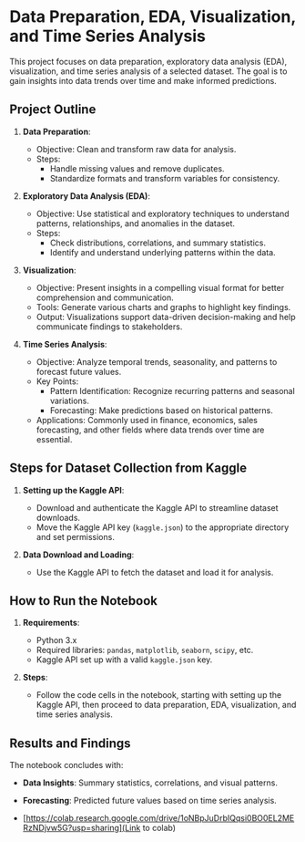# Data Preparation, EDA, Visualization, and Time Series Analysis

This project focuses on data preparation, exploratory data analysis (EDA), visualization, and time series analysis of a selected dataset. The goal is to gain insights into data trends over time and make informed predictions.

## Project Outline

1. **Data Preparation**:
   - Objective: Clean and transform raw data for analysis.
   - Steps:
     - Handle missing values and remove duplicates.
     - Standardize formats and transform variables for consistency.

2. **Exploratory Data Analysis (EDA)**:
   - Objective: Use statistical and exploratory techniques to understand patterns, relationships, and anomalies in the dataset.
   - Steps:
     - Check distributions, correlations, and summary statistics.
     - Identify and understand underlying patterns within the data.

3. **Visualization**:
   - Objective: Present insights in a compelling visual format for better comprehension and communication.
   - Tools: Generate various charts and graphs to highlight key findings.
   - Output: Visualizations support data-driven decision-making and help communicate findings to stakeholders.

4. **Time Series Analysis**:
   - Objective: Analyze temporal trends, seasonality, and patterns to forecast future values.
   - Key Points:
     - Pattern Identification: Recognize recurring patterns and seasonal variations.
     - Forecasting: Make predictions based on historical patterns.
   - Applications: Commonly used in finance, economics, sales forecasting, and other fields where data trends over time are essential.

## Steps for Dataset Collection from Kaggle

1. **Setting up the Kaggle API**:
   - Download and authenticate the Kaggle API to streamline dataset downloads.
   - Move the Kaggle API key (`kaggle.json`) to the appropriate directory and set permissions.

2. **Data Download and Loading**:
   - Use the Kaggle API to fetch the dataset and load it for analysis.

## How to Run the Notebook

1. **Requirements**:
   - Python 3.x
   - Required libraries: `pandas`, `matplotlib`, `seaborn`, `scipy`, etc.
   - Kaggle API set up with a valid `kaggle.json` key.

2. **Steps**:
   - Follow the code cells in the notebook, starting with setting up the Kaggle API, then proceed to data preparation, EDA, visualization, and time series analysis.

## Results and Findings

The notebook concludes with:
- **Data Insights**: Summary statistics, correlations, and visual patterns.
- **Forecasting**: Predicted future values based on time series analysis.

- [https://colab.research.google.com/drive/1oNBpJuDrbIQqsi0BO0EL2MERzNDjvw5G?usp=sharing](Link to colab)
